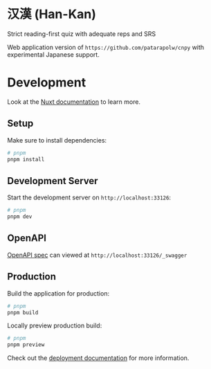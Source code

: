 # 汉漢 (Han-Kan)

Strict reading-first quiz with adequate reps and SRS

Web application version of `https://github.com/patarapolw/cnpy` with experimental Japanese support.

# Development

Look at the [Nuxt documentation](https://nuxt.com/docs/getting-started/introduction) to learn more.

## Setup

Make sure to install dependencies:

```bash
# pnpm
pnpm install
```

## Development Server

Start the development server on `http://localhost:33126`:

```bash
# pnpm
pnpm dev
```

## OpenAPI

[OpenAPI spec](https://github.com/nitrojs/nitro/discussions/2056) can viewed at `http://localhost:33126/_swagger`

## Production

Build the application for production:

```bash
# pnpm
pnpm build
```

Locally preview production build:

```bash
# pnpm
pnpm preview
```

Check out the [deployment documentation](https://nuxt.com/docs/getting-started/deployment) for more information.
